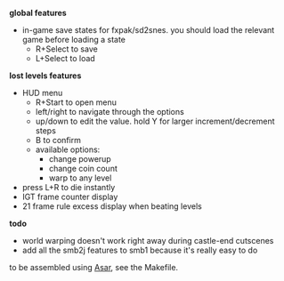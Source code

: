 **global features**
- in-game save states for fxpak/sd2snes. you should load the relevant game before loading a state
	- R+Select to save
	- L+Select to load
	
**lost levels features**
- HUD menu
	- R+Start to open menu
	- left/right to navigate through the options
	- up/down to edit the value. hold Y for larger increment/decrement steps
	- B to confirm
	- available options:
		- change powerup
		- change coin count
		- warp to any level
- press L+R to die instantly
- IGT frame counter display
- 21 frame rule excess display when beating levels

**todo**
- world warping doesn't work right away during castle-end cutscenes
- add all the smb2j features to smb1 because it's really easy to do

to be assembled using [Asar](https://github.com/RPGHacker/asar), see the Makefile.
